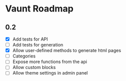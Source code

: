 # Vaunt Roadmap

## 0.2
- [X] Add tests for API
- [ ] Add tests for generation
- [X] Allow user-defined methods to generate html pages
- [ ] Categories
- [ ] Expose more functions from the api
- [ ] Allow custom blocks
- [ ] Allow theme settings in admin panel
